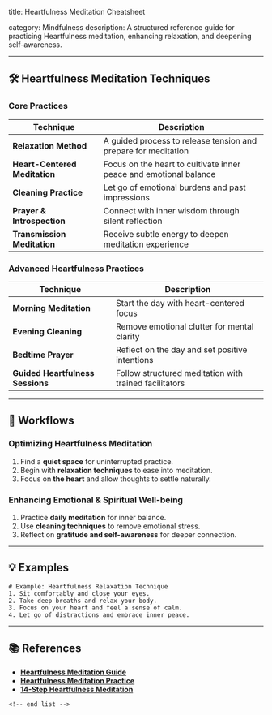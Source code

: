 title: Heartfulness Meditation Cheatsheet

category: Mindfulness
description: A structured reference guide for practicing Heartfulness meditation, enhancing relaxation, and deepening self-awareness.

---

## 🛠️ Heartfulness Meditation Techniques

### **Core Practices**

| Technique                           | Description                                                       |
| ----------------------------------- | ----------------------------------------------------------------- |
| **Relaxation Method**         | A guided process to release tension and prepare for meditation    |
| **Heart-Centered Meditation** | Focus on the heart to cultivate inner peace and emotional balance |
| **Cleaning Practice**         | Let go of emotional burdens and past impressions                  |
| **Prayer & Introspection**    | Connect with inner wisdom through silent reflection               |
| **Transmission Meditation**   | Receive subtle energy to deepen meditation experience             |

### **Advanced Heartfulness Practices**

| Technique                              | Description                                            |
| -------------------------------------- | ------------------------------------------------------ |
| **Morning Meditation**           | Start the day with heart-centered focus                |
| **Evening Cleaning**             | Remove emotional clutter for mental clarity            |
| **Bedtime Prayer**               | Reflect on the day and set positive intentions         |
| **Guided Heartfulness Sessions** | Follow structured meditation with trained facilitators |

---

## 🔄 Workflows

### **Optimizing Heartfulness Meditation**

1. Find a **quiet space** for uninterrupted practice.
2. Begin with **relaxation techniques** to ease into meditation.
3. Focus on **the heart** and allow thoughts to settle naturally.

### **Enhancing Emotional & Spiritual Well-being**

1. Practice **daily meditation** for inner balance.
2. Use **cleaning techniques** to remove emotional stress.
3. Reflect on **gratitude and self-awareness** for deeper connection.

---

## 💡 Examples

```plaintext
# Example: Heartfulness Relaxation Technique
1. Sit comfortably and close your eyes.  
2. Take deep breaths and relax your body.  
3. Focus on your heart and feel a sense of calm.  
4. Let go of distractions and embrace inner peace.  
```

---

## 📚 References

- **[Heartfulness Meditation Guide](https://yuvaap.com/blogs/heartfulness-meditation-practice-and-its-benefits/)**
- **[Heartfulness Meditation Practice](https://www.cityofredlands.org/post/heartfulness-meditation)**
- **[14-Step Heartfulness Meditation](https://www.pinterest.com.mx/pin/14-step-heartfulness-meditation-to-refresh-yourself--112519690677349099/)**

```
<!-- end list -->
```
